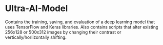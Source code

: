 # Ultra-AI-Model
 Contains the training, saving, and evaluation of a deep learning model that uses TensorFlow and Keras libraries. Also contains scripts that alter existing 256x128 or 500x312 images by changing their contrast or vertically/horiizontally shifting. 
